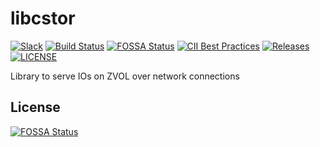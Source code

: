 # libcstor
[![Slack](https://img.shields.io/badge/chat!!!-slack-ff1493.svg?style=flat-square)](https://kubernetes.slack.com/messages/openebs)
[![Build Status](https://github.com/openebs/libcstor/actions/workflows/build.yml/badge.svg)](https://github.com/openebs/libcstor/actions/workflows/build.yml)
[![FOSSA Status](https://app.fossa.io/api/projects/git%2Bgithub.com%2Fopenebs%2Flibcstor.svg?type=shield)](https://app.fossa.io/projects/git%2Bgithub.com%2Fopenebs%2Flibcstor?ref=badge_shield)
[![CII Best Practices](https://bestpractices.coreinfrastructure.org/projects/2765/badge)](https://bestpractices.coreinfrastructure.org/projects/2765)
[![Releases](https://img.shields.io/github/v/release/openebs/libcstor.svg?include_prereleases&style=flat-square)](https://github.com/openebs/libcstor/releases)
[![LICENSE](https://img.shields.io/github/license/openebs/libcstor.svg?style=flat-square)](https://github.com/openebs/libcstor/blob/master/LICENSE)

Library to serve IOs on ZVOL over network connections


## License
[![FOSSA Status](https://app.fossa.io/api/projects/git%2Bgithub.com%2Fopenebs%2Flibcstor.svg?type=large)](https://app.fossa.io/projects/git%2Bgithub.com%2Fopenebs%2Flibcstor?ref=badge_large)
